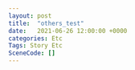 ```yaml
---
layout: post
title:  "others_test"
date:   2021-06-26 12:00:00 +0000
categories: Etc
Tags: Story Etc
SceneCode: []
---
```

